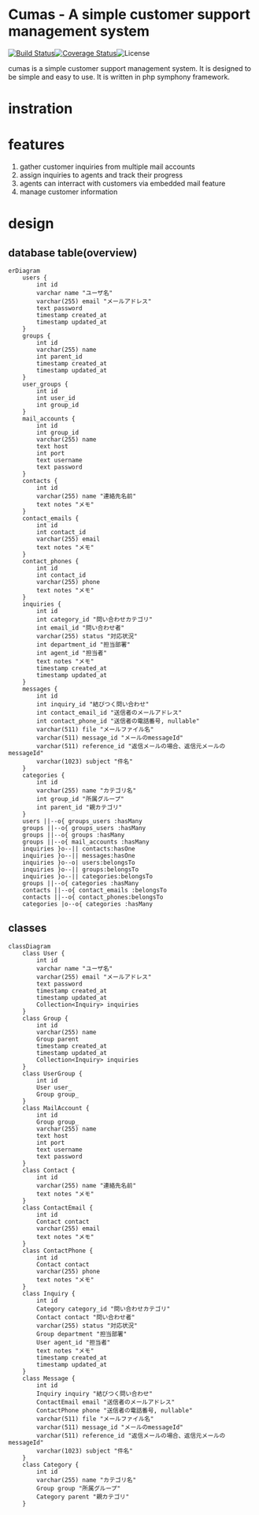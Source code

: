 # Cumas - A simple customer support management system
[![Build Status](https://travis-ci.org/lb-cumas/cumas.svg?branch=master)](https://travis-ci.org/lb-cumas/cumas)[![Coverage Status](https://coveralls.io/repos/github/lb-cumas/cumas/badge.svg?branch=master)](https://coveralls.io/github/lb-cumas/cumas?branch=master)![License](https://img.shields.io/badge/license-MIT-blue.svg)

cumas is a simple customer support management system. It is designed to be simple and easy to use. It is written in php symphony framework.

# instration

# features
1. gather customer inquiries from multiple mail accounts
1. assign inquiries to agents and track their progress
1. agents can interract with customers via embedded mail feature
1. manage customer information

# design
## database table(overview)
```mermaid
erDiagram
	users {
		int id
		varchar name "ユーザ名"
		varchar(255) email "メールアドレス"
		text password
		timestamp created_at
		timestamp updated_at
	}
	groups {
		int id
		varchar(255) name
		int parent_id
		timestamp created_at
		timestamp updated_at
	}
	user_groups {
		int id
		int user_id
		int group_id
	}
	mail_accounts {
		int id
		int group_id
		varchar(255) name
		text host
		int port
		text username
		text password
	}
	contacts {
		int id
		varchar(255) name "連絡先名前"
		text notes "メモ"
	}
	contact_emails {
		int id
		int contact_id
		varchar(255) email
		text notes "メモ"
	}
	contact_phones {
		int id
		int contact_id
		varchar(255) phone
		text notes "メモ"
	}
	inquiries {
		int id
		int category_id "問い合わせカテゴリ"
		int email_id "問い合わせ者"
		varchar(255) status "対応状況"
		int department_id "担当部署"
		int agent_id "担当者"
		text notes "メモ"
		timestamp created_at
		timestamp updated_at
	}
	messages {
		int id
		int inquiry_id "結びつく問い合わせ"
		int contact_email_id "送信者のメールアドレス"
		int contact_phone_id "送信者の電話番号, nullable"
		varchar(511) file "メールファイル名"
		varchar(511) message_id "メールのmessageId"
		varchar(511) reference_id "返信メールの場合、返信元メールのmessageId"
		varchar(1023) subject "件名"
	}
	categories {
		int id
		varchar(255) name "カテゴリ名"
		int group_id "所属グループ"
		int parent_id "親カテゴリ"
	}
	users ||--o{ groups_users :hasMany
	groups ||--o{ groups_users :hasMany
	groups ||--o{ groups :hasMany
	groups ||--o{ mail_accounts :hasMany
	inquiries }o--|| contacts:hasOne
	inquiries }o--|| messages:hasOne
	inquiries }o--o| users:belongsTo
	inquiries }o--|| groups:belongsTo
	inquiries }o--|| categories:belongsTo
	groups ||--o{ categories :hasMany
	contacts ||--o{ contact_emails :belongsTo
	contacts ||--o{ contact_phones:belongsTo
	categories |o--o{ categories :hasMany
```

## classes
```mermaid
classDiagram
	class User {
		int id
		varchar name "ユーザ名"
		varchar(255) email "メールアドレス"
		text password
		timestamp created_at
		timestamp updated_at
		Collection<Inquiry> inquiries
	}
	class Group {
		int id
		varchar(255) name
		Group parent
		timestamp created_at
		timestamp updated_at
		Collection<Inquiry> inquiries
	}
	class UserGroup {
		int id
		User user_
		Group group_
	}
	class MailAccount {
		int id
		Group group_
		varchar(255) name
		text host
		int port
		text username
		text password
	}
	class Contact {
		int id
		varchar(255) name "連絡先名前"
		text notes "メモ"
	}
	class ContactEmail {
		int id
		Contact contact
		varchar(255) email
		text notes "メモ"
	}
	class ContactPhone {
		int id
		Contact contact
		varchar(255) phone
		text notes "メモ"
	}
	class Inquiry {
		int id
		Category category_id "問い合わせカテゴリ"
		Contact contact "問い合わせ者"
		varchar(255) status "対応状況"
		Group department "担当部署"
		User agent_id "担当者"
		text notes "メモ"
		timestamp created_at
		timestamp updated_at
	}
	class Message {
		int id
		Inquiry inquiry "結びつく問い合わせ"
		ContactEmail email "送信者のメールアドレス"
		ContactPhone phone "送信者の電話番号, nullable"
		varchar(511) file "メールファイル名"
		varchar(511) message_id "メールのmessageId"
		varchar(511) reference_id "返信メールの場合、返信元メールのmessageId"
		varchar(1023) subject "件名"
	}
	class Category {
		int id
		varchar(255) name "カテゴリ名"
		Group group "所属グループ"
		Category parent "親カテゴリ"
	}
```